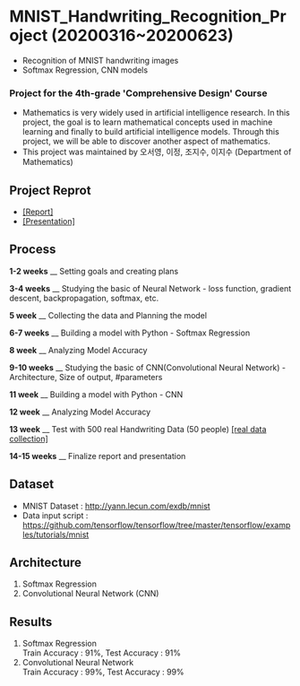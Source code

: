# MNIST_Handwriting_Recognition_Project (20200316~20200623)
- Recognition of MNIST handwriting images
- Softmax Regression, CNN models

### Project for the 4th-grade 'Comprehensive Design' Course 
- Mathematics is very widely used in artificial intelligence research.
In this project, the goal is to learn mathematical concepts used in machine learning
and finally to build artificial intelligence models. 
Through this project, we will be able to discover another aspect of mathematics.  
- This project was maintained by 오서영, 이정, 조지수, 이지수 (Department of Mathematics)

## Project Reprot
- [[Report]](https://github.com/OH-Seoyoung/MNIST_Handwriting_Recognition_Project/blob/master/Project_final_report.pdf)
- [[Presentation]](https://github.com/OH-Seoyoung/MNIST_Handwriting_Recognition_Project/blob/master/Project_final_presentaion.pdf)

## Process
**1-2 weeks** __ Setting goals and creating plans  

**3-4 weeks** __ Studying the basic of Neural Network - loss function, gradient descent, backpropagation, softmax, etc.  

**5 week** __ Collecting the data and Planning the model  

**6-7 weeks** __ Building a model with Python - Softmax Regression  

**8 week** __ Analyzing Model Accuracy  

**9-10 weeks** __ Studying the basic of CNN(Convolutional Neural Network) - Architecture, Size of output, #parameters  

**11 week** __ Building a model with Python - CNN  

**12 week** __ Analyzing Model Accuracy  

**13 week** __ Test with 500 real Handwriting Data (50 people)     [[real data collection]](https://github.com/OH-Seoyoung/MNIST_Handwriting_Recognition_Project/blob/master/real_data_collection.pdf)  

**14-15 weeks** __ Finalize report and presentation  


## Dataset
- MNIST Dataset : http://yann.lecun.com/exdb/mnist
- Data input script : https://github.com/tensorflow/tensorflow/tree/master/tensorflow/examples/tutorials/mnist

## Architecture
1. Softmax Regression
2. Convolutional Neural Network (CNN)

## Results
1. Softmax Regression  
    Train Accuracy : 91%, Test Accuracy : 91%
2. Convolutional Neural Network  
    Train Accuracy : 99%, Test Accuracy : 99%
